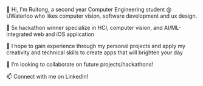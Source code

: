  👋 Hi, I'm Ruitong, a second year Computer Engineering student @ UWaterloo who likes computer vision, software development and ux design.  
 
 🌱 5x hackathon winner specialize in HCI, computer vision, and AI/ML-integrated web and iOS application
 
 📌 I hope to gain experience through my personal projects and apply my creativity and technical skills to create apps that will brighten your day 
 
 💞️ I’m looking to collaborate on future projects/hackathons!
 
 📫 Connect with me on LinkedIn!

<!--
rachruby/rachruby is a ✨ special ✨ repository because its `README.md` (this file) appears on your GitHub profile.
You can click the Preview link to take a look at your changes.

-->
